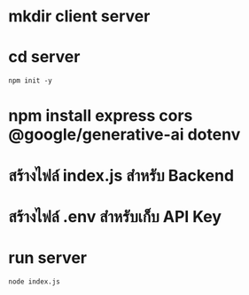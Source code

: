 # mkdir client server

# cd server
    npm init -y

# npm install express cors @google/generative-ai dotenv

# สร้างไฟล์ index.js สำหรับ Backend

# สร้างไฟล์ .env สำหรับเก็บ API Key

# run server 
    node index.js